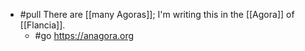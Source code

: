 - #pull There are [[many Agoras]]; I'm writing this in the [[Agora]] of [[Flancia]].
  - #go https://anagora.org
